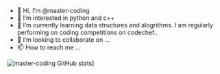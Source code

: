 - 👋 Hi, I’m @master-coding
- 👀 I’m interested in python and c++
- 🌱 I’m currently learning data structures and alogrithms.
I am regularly performing on coding competitions on codechef..
- 💞️ I’m looking to collaborate on ...
- 📫 How to reach me ...

<!---
master-coding/master-coding is a ✨ special ✨ repository because its `README.md` (this file) appears on your GitHub profile.
You can click the Preview link to take a look at your changes.
--->

![master-coding GitHub stats](https://github-readme-stats.vercel.app/api?username=master-coding&count_private=true&include_all_commits=true&hide=prs)]

